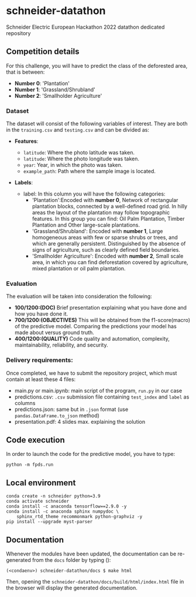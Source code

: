 # schneider-datathon
Schneider Electric European Hackathon 2022 datathon dedicated repository 

## Competition details

For this challenge, you will have to predict the class of the deforested area, that is between:
 * **Number 0**: 'Plantation'
 * **Number 1**: 'Grassland/Shrubland'
 * **Number 2**: 'Smallholder Agriculture'


### Dataset

The dataset will consist of the following variables of interest. 
They are both in the ``training.csv`` and ``testing.csv`` and can be divided as:
* **Features**:
  * ``latitude``: Where the photo latitude was taken.
  * ``latitude``: Where the photo longitude was taken.
  * ``year``: Year, in which the photo was taken.
  * ``example_path``: Path where the sample image is located.

* **Labels**:
  * label: In this column you will have the following categories:
    * 'Plantation':Encoded with **number 0**, Network of rectangular plantation blocks, connected by a well-defined road grid. In hilly areas the layout of the plantation may follow topographic features. In this group you can find: Oil Palm Plantation, Timber Plantation and Other large-scale plantations.
    * 'Grassland/Shrubland': Encoded with **number 1**, Large homogeneous areas with few or sparse shrubs or trees, and which are generally persistent. Distinguished by the absence of signs of agriculture, such as clearly defined field boundaries.
    * 'Smallholder Agriculture': Encoded with **number 2**, Small scale area, in which you can find deforestation covered by agriculture, mixed plantation or oil palm plantation.

### Evaluation

The evaluation will be taken into consideration the following:
* **100/1200:(DOC)** Brief presentation explaining what you have done and how you have done it.
* **700/1200:(OBJECTIVES)** This will be obtained from the f1-score(macro) of the predictive model. Comparing the predictions your model has made about versus ground truth.
* **400/1200:(QUALITY)** Code quality and automation, complexity, maintainability, reliability, and security.



### Delivery requirements:
Once completed, we have to submit the repository project, which must contain at least these 4 files:

* main.py or main.ipynb: main script of the program, ``run.py`` in our case
* predictions.csv: ``.csv`` submission file containing ``test_index`` and ``label`` as columns
* predictions.json: same but in ``.json`` format (use ``pandas.DataFrame.to_json`` method)
* presentation.pdf: 4 slides max. explaining the solution

## Code execution
In order to launch the code for the predictive model, you have to type:
```commandline
python -m fpds.run
```

## Local environment

```commandline
conda create -n schneider python=3.9
conda activate schneider
conda install -c anaconda tensorflow==2.9.0 -y 
conda install -c anaconda sphinx numpydoc \
    sphinx_rtd_theme recommonmark python-graphviz -y
pip install --upgrade myst-parser
```

## Documentation

Whenever the modules have been updated, the documentation can be re-generated 
from the ``docs`` folder by typing ():
```console
(<condaenv>) schneider-datathon/docs $ make html
```

Then, opening the ``schneider-datathon/docs/build/html/index.html`` file 
in the browser will display the generated documentation.